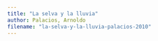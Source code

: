 ```yaml
---
title: "La selva y la lluvia"
author: Palacios, Arnoldo
filename: "la-selva-y-la-lluvia-palacios-2010"
---
```

